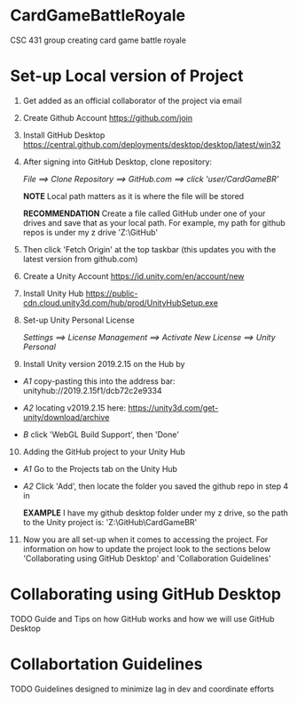 # CardGameBattleRoyale
CSC 431 group creating card game battle royale

# Set-up Local version of Project
1. Get added as an official collaborator of the project via email
2. Create Github Account https://github.com/join
3. Install GitHub Desktop https://central.github.com/deployments/desktop/desktop/latest/win32
4. After signing into GitHub Desktop, clone repository: 

   *File ==> Clone Repository ==> GitHub.com ==> click 'user/CardGameBR'*
   
   **NOTE** Local path matters as it is where the file will be stored
   
   **RECOMMENDATION** Create a file called GitHub under one of your drives and save that as your local path. For example, my path for github repos is under my z drive 'Z:\GitHub'
 
5. Then click 'Fetch Origin' at the top taskbar (this updates you with the latest version from github.com)
6. Create a Unity Account https://id.unity.com/en/account/new
7. Install Unity Hub https://public-cdn.cloud.unity3d.com/hub/prod/UnityHubSetup.exe
8. Set-up Unity Personal License

   *Settings ==> License Management ==> Activate New License ==> Unity Personal*
   
9. Install Unity version 2019.2.15 on the Hub by 

- *A1* copy-pasting this into the address bar: unityhub://2019.2.15f1/dcb72c2e9334

- *A2* locating v2019.2.15 here: https://unity3d.com/get-unity/download/archive 

- *B* click 'WebGL Build Support', then 'Done'

10. Adding the GitHub project to your Unity Hub

- *A1* Go to the Projects tab on the Unity Hub

- *A2* Click 'Add', then locate the folder you saved the github repo in step 4 in

   **EXAMPLE** I have my github desktop folder under my z drive, so the path to the Unity project is: 'Z:\GitHub\CardGameBR'
   
11. Now you are all set-up when it comes to accessing the project. For information on how to update the project look to the sections below 'Collaborating using GitHub Desktop' and 'Collaboration Guidelines'

# Collaborating using GitHub Desktop

TODO Guide and Tips on how GitHub works and how we will use GitHub Desktop

# Collabortation Guidelines

TODO Guidelines designed to minimize lag in dev and coordinate efforts
